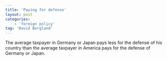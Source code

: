 ```yaml
---
title: 'Paying for defense'
layout: post
categories:
    - 'foreign policy'
tag: 'David Bergland'
---
```


The average taxpayer in Germany or Japan pays less for the defense of his country than the average taxpayer in America pays for the defense of Germany or Japan.